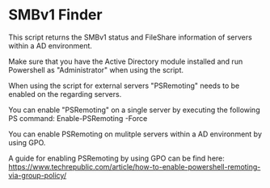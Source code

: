 # SMBv1 Finder
This script returns the SMBv1 status and FileShare information of servers within a AD environment.

Make sure that you have the Active Directory module installed and run Powershell as "Administrator" when using the script.

When using the script for external servers "PSRemoting" needs to be enabled on the regarding servers.

You can enable "PSRemoting" on a single server by executing the following PS command: Enable-PSRemoting -Force

You can enable PSRemoting on mulitple servers within a AD environment by using GPO.

A guide for enabling PSRemoting by using GPO can be find here: https://www.techrepublic.com/article/how-to-enable-powershell-remoting-via-group-policy/
